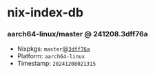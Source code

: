 # nix-index-db
### aarch64-linux/master @ 241208.3dff76a
- Nixpkgs: `master`@[`3dff76a`](https://github.com/NixOS/nixpkgs/commit/3dff76a8eed239feaca184bc91a63ac083e54cb7)
- Platform: `aarch64-linux`
- Timestamp: `20241208021315`
